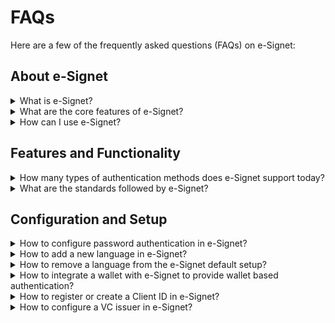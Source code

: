 # FAQs

Here are a few of the frequently asked questions (FAQs) on e-Signet:

## About e-Signet

<details>

<summary>What is e-Signet?</summary>



</details>

<details>

<summary>What are the core features of e-Signet?</summary>

The core features of e-Signet are available [here](../overview/features/).

</details>

<details>

<summary>How can I use e-Signet?</summary>

Based on the type of entity, such as an ID system, a relying party, or a digital wallet, you can integrate with e-Signet. For more details, go through our [integration guide](../integration-guides/).

If you looking at trying out e-Signet right away, then you can use our sandbox for testing. Please go through our [Try it out section](../try-it-out/) for more details.

</details>

## Features and Functionality

<details>

<summary>How many types of authentication methods does e-Signet support today?</summary>

The types of authentication methods supported by e-Signet are [available here](../overview/features/#support-for-various-authentication-modalities).

</details>

<details>

<summary>What are the standards followed by e-Signet?</summary>

The standards followed by e-Signet are [listed here](../overview/principles/#open-standards).

</details>

## Configuration and Setup

<details>

<summary>How to configure password authentication in e-Signet?</summary>



</details>

<details>

<summary>How to add a new language in e-Signet?</summary>

**Adding a new language for local e-Signet setup**

1. Go to your e-Signet project and then open the folder:\
   **oidc-ui >> public >> locales**
2. Create a new language JSON file&#x20;
   1. Copy the file _en.json_ and rename it with your new language's code as per ISO 639-1 (for example, if you want to add the language French, then rename the file to _fr.json)_ so that you can have all keys in for your new language.&#x20;
   2. Modify the values in your desired language (for French, the values have to be modified to French in the _fr.json_ file)
3. Update _default.json_ file
   1. Now add the new language’s JSON file detail in _the default.json_ file so that it can be parsed and the new language can be shown in the UI, like below.&#x20;
   2. You have to add the ISO 639-1 (two-lettered language code) language info in languages\_2Letters (which was used to create the new file above) and also put the language value against it.&#x20;
   3. If your language follows RTL(right-to-left) then add ISO 639-1 language code in the `rtlLanguages` array.
   4. Finally, create a mapping between ISO 639-2 and ISO 639-1 language codes for your language in `langCodeMapping`.

```json
{
  // Add your new language here
  "languages_2Letters": {
    "en": "English",
    "ar": "عربى",
    "LANGUAGE_CODE_IN_ISO-639-1": "LANGUAGE VALUE"
  },
  // Add your new language in rtlLanguages if it uses RTL
  "rtlLanguages": ["ar"],
  // Add a language mapping for ISO 639-2 & ISO 639-1 format
  "langCodeMapping": {
    "eng": "en",
    "ara": "ar",
    "LANGUAGE_CODE_IN_ISO-639-2": "LANGUAGE_CODE_IN_ISO-639-1"
  }
}
```

For details on ISO 639-1 and ISO 639-2, please follow the [documentation here](https://www.loc.gov/standards/iso639-2/php/English\_list.p).



**Adding a new language in the production setup**

Similar to the local mentioned above, you need to create a new language JSON file (as per ISO 639-1 and then update language configurations in _the **default.json**_ file.

Apart from that, you have to make the above changes in the `develop` branch of your [_**artifactory-ref-impl**_](https://github.com/mosip/artifactory-ref-impl/tree/develop) repository. In order to do so,

1. Clone the repo and switch to the develop branch
2. Go to the folder location: \
   **artifacts >> src >> i18n >> esignet-i18n-bundle**
3. Inside this folder, you can view all language JSON files
4. Create your new language file as mentioned in the local setup guide above and place it in the folder.
5. Modify the _**default.json**_ file as mentioned in the local setup guide above.

Now use this new artifactory in your production setup.

</details>

<details>

<summary>How to remove a language from the e-Signet default setup?</summary>

To remove a language from the default e-Signet setup, you have to remove or delete the language’s JSON file (let's say French _fr.json_) from your language bundle.&#x20;

After that, you need to remove the mapping and details from the _**default.json**_ file of that particular language.

**For local setup,**&#x20;

Go to the folder _**oidc-ui >> public >> locales**_ in the e-Signet project and perform the above steps.

**In production,**

Go to the develop branch of your [_**artifactory-ref-impl**_](https://github.com/mosip/artifactory-ref-impl/tree/develop) and perform the above steps in this location: _**artifacts >>  src >> i18n >> esignet-i18n-bundle**._ Once, the artifactory is modified, then you can deploy the latest version in production.

</details>

<details>

<summary>How to integrate a wallet with e-Signet to provide wallet based authentication? </summary>

To integrate a wallet in e-Signet, first, you have to add wallet details in _**application-local.properties**_ in the _**esignet-service**_ module in your esignet project.

```properties
mosip.esignet.ui.wallet.config={{'wallet.name': 'Inji', 'wallet.logo-url': 'inji_logo.png', 'wallet.download-uri': '#', 'wallet.deep-link-uri': 'inji://landing-page-name?linkCode=LINK_CODE&linkExpireDateTime=LINK_EXPIRE_DT' }}
```

Here, you need to specify the

* wallet.name
* wallet.logo-url
* wallet.download-uri
* wallet.deep-link-uri

After adding the above details you should add this variable in _**wallet.config**_ properties of _**mosip.esignet.ui.config.key-values**_ configuration as shown below.

```properties
mosip.esignet.ui.config.key-values={…
 'wallet.config': ${mosip.esignet.ui.wallet.config}}
```

Then restart the e-Signet UI and e-Signet backend service to view the changes.

</details>

<details>

<summary>How to register or create a Client ID in e-Signet?</summary>



</details>

<details>

<summary>How to configure a VC issuer in e-Signet?</summary>



</details>

